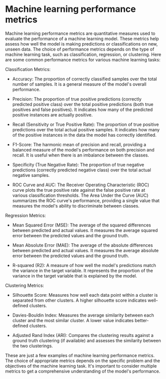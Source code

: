 # Machine learning performance metrics

Machine learning performance metrics are quantitative measures used to evaluate the performance of a machine learning model. These metrics help assess how well the model is making predictions or classifications on new, unseen data. The choice of performance metrics depends on the type of machine learning task, such as classification, regression, or clustering. Here are some common performance metrics for various machine learning tasks:

Classification Metrics:

* Accuracy: The proportion of correctly classified samples over the total number of samples. It is a general measure of the model's overall performance.

* Precision: The proportion of true positive predictions (correctly predicted positive class) over the total positive predictions (both true positives and false positives). It indicates how many of the predicted positive instances are actually positive.

* Recall (Sensitivity or True Positive Rate): The proportion of true positive predictions over the total actual positive samples. It indicates how many of the positive instances in the data the model has correctly identified.

* F1-Score: The harmonic mean of precision and recall, providing a balanced measure of the model's performance on both precision and recall. It is useful when there is an imbalance between the classes.

* Specificity (True Negative Rate): The proportion of true negative predictions (correctly predicted negative class) over the total actual negative samples.

* ROC Curve and AUC: The Receiver Operating Characteristic (ROC) curve plots the true positive rate against the false positive rate at various classification thresholds. The Area Under the Curve (AUC) summarizes the ROC curve's performance, providing a single value that measures the model's ability to discriminate between classes.

Regression Metrics:

* Mean Squared Error (MSE): The average of the squared differences between predicted and actual values. It measures the average squared error between the predicted values and the ground truth.

* Mean Absolute Error (MAE): The average of the absolute differences between predicted and actual values. It measures the average absolute error between the predicted values and the ground truth.

* R-squared (R2): A measure of how well the model's predictions match the variance in the target variable. It represents the proportion of the variance in the target variable that is explained by the model.

Clustering Metrics:

* Silhouette Score: Measures how well each data point within a cluster is separated from other clusters. A higher silhouette score indicates well-defined clusters.

* Davies-Bouldin Index: Measures the average similarity between each cluster and the most similar cluster. A lower value indicates better-defined clusters.

* Adjusted Rand Index (ARI): Compares the clustering results against a ground truth clustering (if available) and assesses the similarity between the two clusterings.

These are just a few examples of machine learning performance metrics. The choice of appropriate metrics depends on the specific problem and the objectives of the machine learning task. It's important to consider multiple metrics to get a comprehensive understanding of the model's performance.